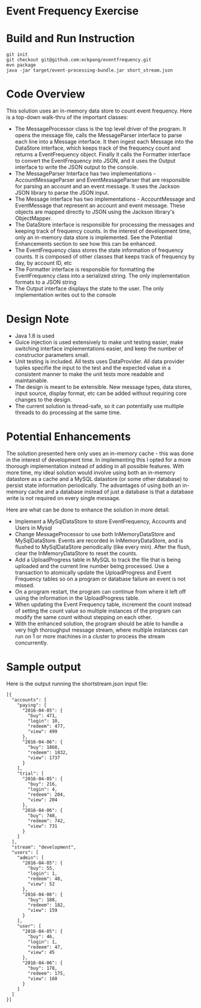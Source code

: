 # Event Frequency Exercise

# Build and Run Instruction

```
git init
git checkout git@github.com:eckpang/eventfrequency.git
mvn package
java -jar target/event-processing-bundle.jar short_stream.json
```

# Code Overview

This solution uses an in-memory data store to count event frequency. Here is a top-down walk-thru of the important classes:

- The MessageProcessor class is the top level driver of the program. It opens the message file, calls the MessageParser interface to parse each line into a Message interface. It then ingest each Message into the DataStore interface, which keeps track of the frequency count and returns a EventFrequency object. Finally it calls the Formatter interface to convert the EventFrequency into JSON, and it uses the Output interface to write the JSON output to the console.
- The MessageParser Interface has two implementations - AccountMessageParser and EventMessageParser that are responsible for parsing an account and an event message. It uses the Jackson JSON library to parse the JSON input.
- The Message interface has two implementations - AccountMessage and EventMessage that represent an account and event message. These objects are mapped directly to JSON using the Jackson library's ObjectMapper.
- The DataStore interface is responsible for processing the messages and keeping track of frequency counts. In the interest of development time, only an in-memory data store is implemented. See the Potential Enhancements section to see how this can be enhanced.
- The EventFrequency class stores the state information of frequency counts. It is composed of other classes that keeps track of frequency by day, by account ID, etc
- The Formatter interface is responsible for formatting the EventFrequency class into a serialized string. The only implementation formats to a JSON string
- The Output interface displays the state to the user. The only implementation writes out to the console

# Design Note

- Java 1.8 is used
- Guice injection is used extensively to make unit testing easier, make switching interface implementations easier, and keep the number of constructor parameters small.
- Unit testing is included. All tests uses DataProvider. All data provider tuples specifie the input to the test and the expected value in a consistent manner to make the unit tests more readable and maintainable.
- The design is meant to be extensible. New message types, data stores, input source, display format, etc can be added without requiring core changes to the design.
- The current solution is thread-safe, so it can potentially use multiple threads to do processing at the same time.

# Potential Enhancements

The solution presented here only uses an in-memory cache - this was done in the interest of development time. In implementing this I opted for a more thorough implementation instead of adding in all possible features. With more time, my ideal solution would involve using both an in-memory datastore as a cache and a MySQL datastore (or some other database) to persist state information periodically. The advantages of using both an in-memory cache and a database instead of just a database is that a database write is not required on every single message.

Here are what can be done to enhance the solution in more detail:
- Implement a MySqlDataStore to store EventFrequency, Accounts and Users in Mysql
- Change MessageProcessor to use both InMemoryDataStore and MySqlDataStore. Events are recorded in InMemoryDataStore, and is flushed to MySqlDataStore periodically (like every min). After the flush, clear the InMemoryDataStore to reset the counts.
- Add a UploadProgress table in MySQL to track the file that is being uploaded and the current line number being processed. Use a transaction to atomically update the UploadProgress and Event Frequency tables so on a program or database failure an event is not missed.
- On a program restart, the program can continue from where it left off using the information in the UploadProgress table.
- When updating the Event Frequency table, increment the count instead of setting the count value so multiple instances of the program can modify the same count without stepping on each other. 
- With the enhanced solution, the program should be able to handle a very high thoroughput message stream, where multiple instances can run on 1 or more machines in a cluster to process the stream concurrently. 

# Sample output

Here is the output running the shortstream.json input file:
```
[{
  "accounts": [
    "paying": [
      "2016-04-05": {
        "buy": 471,
        "login": 10,
        "redeem": 477,
        "view": 499
      },
      "2016-04-06": {
        "buy": 1868,
        "redeem": 1832,
        "view": 1737
      }
    ],
    "trial": [
      "2016-04-05": {
        "buy": 216,
        "login": 4,
        "redeem": 204,
        "view": 204
      },
      "2016-04-06": {
        "buy": 748,
        "redeem": 742,
        "view": 731
      }
    ]
  ],
  "stream": "development",
  "users": [
    "admin": [
      "2016-04-05": {
        "buy": 55,
        "login": 1,
        "redeem": 48,
        "view": 52
      },
      "2016-04-06": {
        "buy": 188,
        "redeem": 182,
        "view": 159
      }
    ],
    "user": [
      "2016-04-05": {
        "buy": 46,
        "login": 1,
        "redeem": 47,
        "view": 45
      },
      "2016-04-06": {
        "buy": 178,
        "redeem": 175,
        "view": 168
      }
    ]
  ]
}]
```

